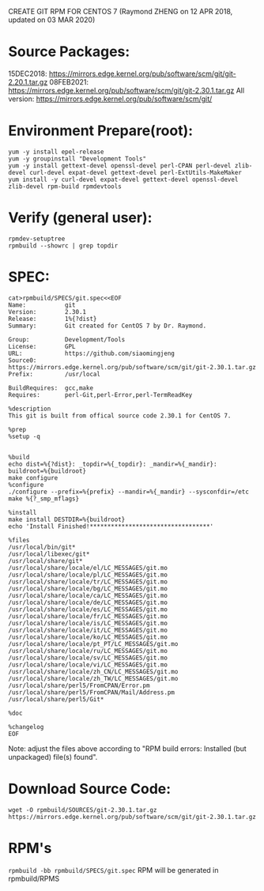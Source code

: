 CREATE GIT RPM FOR CENTOS 7  (Raymond ZHENG on 12 APR 2018, updated on 03 MAR 2020)

# Source Packages:
15DEC2018:   https://mirrors.edge.kernel.org/pub/software/scm/git/git-2.20.1.tar.gz
08FEB2021:   https://mirrors.edge.kernel.org/pub/software/scm/git/git-2.30.1.tar.gz
All version: https://mirrors.edge.kernel.org/pub/software/scm/git/

# Environment Prepare(root):
```
yum -y install epel-release
yum -y groupinstall "Development Tools"
yum -y install gettext-devel openssl-devel perl-CPAN perl-devel zlib-devel curl-devel expat-devel gettext-devel perl-ExtUtils-MakeMaker
yum install -y curl-devel expat-devel gettext-devel openssl-devel zlib-devel rpm-build rpmdevtools
```
# Verify (general user):
```
rpmdev-setuptree
rpmbuild --showrc | grep topdir
```
# SPEC:
```
cat>rpmbuild/SPECS/git.spec<<EOF
Name:           git
Version:        2.30.1
Release:        1%{?dist}
Summary:        Git created for CentOS 7 by Dr. Raymond.

Group:          Development/Tools
License:        GPL
URL:            https://github.com/siaomingjeng
Source0:        https://mirrors.edge.kernel.org/pub/software/scm/git/git-2.30.1.tar.gz
Prefix:         /usr/local

BuildRequires:  gcc,make
Requires:       perl-Git,perl-Error,perl-TermReadKey

%description
This git is built from offical source code 2.30.1 for CentOS 7.

%prep
%setup -q


%build
echo dist=%{?dist}: _topdir=%{_topdir}: _mandir=%{_mandir}: buildroot=%{buildroot}
make configure
%configure
./configure --prefix=%{prefix} --mandir=%{_mandir} --sysconfdir=/etc
make %{?_smp_mflags}

%install
make install DESTDIR=%{buildroot}
echo 'Install Finished!**********************************'

%files
/usr/local/bin/git*
/usr/local/libexec/git*
/usr/local/share/git*
/usr/local/share/locale/el/LC_MESSAGES/git.mo
/usr/local/share/locale/pl/LC_MESSAGES/git.mo
/usr/local/share/locale/tr/LC_MESSAGES/git.mo
/usr/local/share/locale/bg/LC_MESSAGES/git.mo
/usr/local/share/locale/ca/LC_MESSAGES/git.mo
/usr/local/share/locale/de/LC_MESSAGES/git.mo
/usr/local/share/locale/es/LC_MESSAGES/git.mo
/usr/local/share/locale/fr/LC_MESSAGES/git.mo
/usr/local/share/locale/is/LC_MESSAGES/git.mo
/usr/local/share/locale/it/LC_MESSAGES/git.mo
/usr/local/share/locale/ko/LC_MESSAGES/git.mo
/usr/local/share/locale/pt_PT/LC_MESSAGES/git.mo
/usr/local/share/locale/ru/LC_MESSAGES/git.mo
/usr/local/share/locale/sv/LC_MESSAGES/git.mo
/usr/local/share/locale/vi/LC_MESSAGES/git.mo
/usr/local/share/locale/zh_CN/LC_MESSAGES/git.mo
/usr/local/share/locale/zh_TW/LC_MESSAGES/git.mo
/usr/local/share/perl5/FromCPAN/Error.pm
/usr/local/share/perl5/FromCPAN/Mail/Address.pm
/usr/local/share/perl5/Git*

%doc

%changelog
EOF
```
Note: adjust the files above according to "RPM build errors: Installed (but unpackaged) file(s) found".
# Download Source Code:
```wget -O rpmbuild/SOURCES/git-2.30.1.tar.gz https://mirrors.edge.kernel.org/pub/software/scm/git/git-2.30.1.tar.gz```

# RPM's
```rpmbuild -bb rpmbuild/SPECS/git.spec```
RPM will be generated in rpmbuild/RPMS

